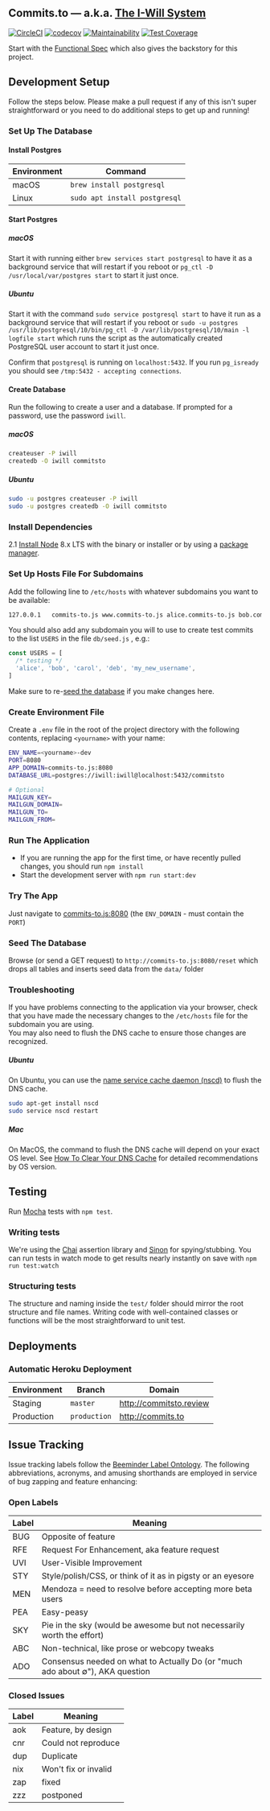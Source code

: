 Commits.to &mdash; a.k.a. [The I-Will System](https://github.com/commitsto/commits.to/)
---
[![CircleCI](https://circleci.com/gh/commitsto/commits.to.svg?style=svg)](https://circleci.com/gh/commitsto/commits.to)
[![codecov](https://codecov.io/gh/commitsto/commits.to/branch/master/graph/badge.svg)](https://codecov.io/gh/commitsto/commits.to)
[![Maintainability](https://api.codeclimate.com/v1/badges/8e0ffae4691a439960df/maintainability)](https://codeclimate.com/github/commitsto/commits.to/maintainability)
[![Test Coverage](https://api.codeclimate.com/v1/badges/8e0ffae4691a439960df/test_coverage)](https://codeclimate.com/github/commitsto/commits.to/test_coverage)

Start with the
[Functional Spec](https://github.com/commitsto/commits.to/wiki/)
which also gives the backstory for this project.


## Development Setup

Follow the steps below. Please make a pull request if any of this isn't super straightforward
or you need to do additional steps to get up and running!

### Set Up The Database

#### Install Postgres

| Environment | Command                       |
| ----------- | ----------------------------- |
| macOS       | `brew install postgresql`     |
| Linux       | `sudo apt install postgresql` |

#### Start Postgres  

##### macOS
Start it with running either `brew services start postgresql`
to have it as a background service that will restart if you reboot or
`pg_ctl -D /usr/local/var/postgres start` to start it just once.

##### Ubuntu
Start it with the command `sudo service postgresql start`
to have it run as a background service that will restart if you reboot or
`sudo -u postgres /usr/lib/postgresql/10/bin/pg_ctl -D /var/lib/postgresql/10/main -l logfile start`
which runs the script as the automatically created PostgreSQL user account to
start it just once.

Confirm that `postgresql` is running on `localhost:5432`. If you run `pg_isready` you
should see `/tmp:5432 - accepting connections`.

#### Create Database

Run the following to create a user and a database. If prompted for a
password, use the password `iwill`.

##### macOS

```sh
createuser -P iwill
createdb -O iwill commitsto
```

##### Ubuntu

```sh
sudo -u postgres createuser -P iwill
sudo -u postgres createdb -O iwill commitsto
```

### Install Dependencies

2.1 [Install Node](https://nodejs.org/en/download/) 8.x LTS with the binary
or installer or by using a [package manager](https://nodejs.org/en/download/package-manager).



### Set Up Hosts File For Subdomains

Add the following line to `/etc/hosts` with whatever subdomains you want to be available:

```sh
127.0.0.1	commits-to.js www.commits-to.js alice.commits-to.js bob.commits-to.js
```

You should also add any subdomain you will to use to create test
commits to the list `USERS` in the file `db/seed.js` , e.g.:

```js
const USERS = [
  /* testing */
  'alice', 'bob', 'carol', 'deb', 'my_new_username',
]
```

Make sure to re-[seed the database](#seed-the-database) if you make changes here.


### Create Environment File

Create a `.env` file in the root of the project directory with the following contents,
replacing `<yourname>` with your name:

```sh
ENV_NAME=<yourname>-dev
PORT=8080
APP_DOMAIN=commits-to.js:8080
DATABASE_URL=postgres://iwill:iwill@localhost:5432/commitsto

# Optional
MAILGUN_KEY=
MAILGUN_DOMAIN=
MAILGUN_TO=
MAILGUN_FROM=
```


### Run The Application

- If you are running the app for the first time, or have recently pulled changes, you should run
`npm install`
- Start the development server with `npm run start:dev`


### Try The App

Just navigate to [commits-to.js:8080](http://commits-to.js:8080) (the `ENV_DOMAIN` - must contain the `PORT`)

### Seed The Database

Browse (or send a GET request) to `http://commits-to.js:8080/reset` which drops all tables
and inserts seed data from the `data/` folder

### Troubleshooting

If you have problems connecting to the application via your browser, check that you have
made the necessary changes to the `/etc/hosts` file for the subdomain you are using.  
You may also need to flush the DNS cache to ensure those changes are recognized.  

##### Ubuntu

On Ubuntu, you can use the [name service cache daemon (nscd)](https://www.systutorials.com/docs/linux/man/8-nscd/) to flush the DNS cache.

```sh
sudo apt-get install nscd
sudo service nscd restart
```
##### Mac

On MacOS, the command to flush the DNS cache will depend on your exact OS level. See [How To Clear Your DNS Cache](https://documentation.cpanel.net/display/CKB/How+To+Clear+Your+DNS+Cache) for detailed
recommendations by OS version.
## Testing

Run [Mocha](https://mochajs.org/) tests with `npm test`.

### Writing tests

We're using the [Chai](https://www.chaijs.com/) assertion library and [Sinon](https://sinonjs.org/) for spying/stubbing.
You can run tests in watch mode to get results nearly instantly on save with `npm run test:watch`

### Structuring tests

The structure and naming inside the `test/` folder should mirror the root structure and file names.
Writing code with well-contained classes or functions will be the most straightforward to unit test.

## Deployments

### Automatic Heroku Deployment

| Environment | Branch       | Domain                  |
| ----------- | ------------ | ----------------------- |
| Staging     | `master`     | http://commitsto.review |
| Production  | `production` | http://commits.to       |

## Issue Tracking

Issue tracking labels follow the [Beeminder Label Ontology](https://blog.beeminder.com/buglabels/). The following abbreviations, acronyms, and amusing shorthands are employed in service of bug zapping and feature enhancing:

### Open Labels

| Label       | Meaning                                                                         |
| ----------- | ------------                                                                    |
| BUG         | Opposite of feature                                                             |
| RFE         | Request For Enhancement, aka feature request                                    |
| UVI         | User-Visible Improvement                                                        |
| STY         | Style/polish/CSS, or think of it as in pigsty or an eyesore                     |
| MEN         | Mendoza = need to resolve before accepting more beta users                      |
| PEA         | Easy-peasy                                                                      |
| SKY         | Pie in the sky (would be awesome but not necessarily worth the effort)          |
| ABC         | Non-technical, like prose or webcopy tweaks                                     |
| ADO         | Consensus needed on what to Actually Do (or "much ado about ∅"), AKA question |

### Closed Issues

| Label       | Meaning                                                                       |
| ----------- | ------------                                                                  |
| aok         | Feature, by design                                                            |
| cnr         | Could not reproduce                                                           |
| dup         | Duplicate                                                                     |
| nix         | Won't fix or invalid                                                          |
| zap         | fixed                                                                         |
| zzz         | postponed                                                                     |